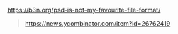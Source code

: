 https://b3n.org/psd-is-not-my-favourite-file-format/
> https://news.ycombinator.com/item?id=26762419